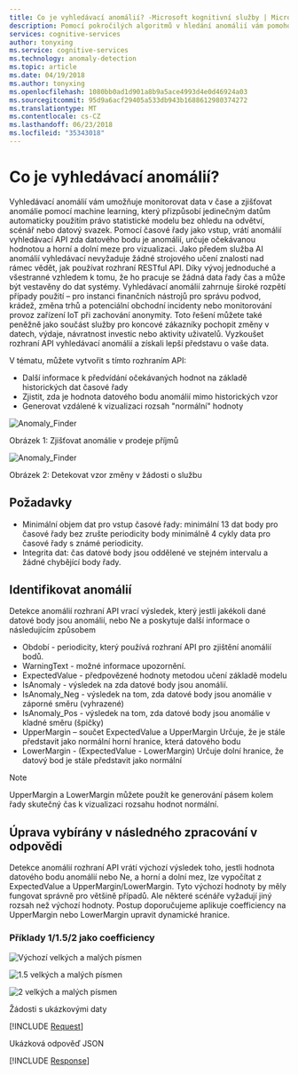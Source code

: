 ```yaml
---
title: Co je vyhledávací anomálií? -Microsoft kognitivní služby | Microsoft Docs
description: Pomocí pokročilých algoritmů v hledání anomálií vám pomohou identifikovat anomálie v časových řad dat a vrátí informace ve kognitivní služby společnosti Microsoft.
services: cognitive-services
author: tonyxing
ms.service: cognitive-services
ms.technology: anomaly-detection
ms.topic: article
ms.date: 04/19/2018
ms.author: tonyxing
ms.openlocfilehash: 1080bb0ad1d901a8b9a5ace4993d4e0d46924a03
ms.sourcegitcommit: 95d9a6acf29405a533db943b1688612980374272
ms.translationtype: MT
ms.contentlocale: cs-CZ
ms.lasthandoff: 06/23/2018
ms.locfileid: "35343018"
---
```

# <a name="what-is-anomaly-finder"></a>Co je vyhledávací anomálií?

Vyhledávací anomálií vám umožňuje monitorovat data v čase a zjišťovat anomálie pomocí machine learning, který přizpůsobí jedinečným datům automaticky použitím právo statistické modelu bez ohledu na odvětví, scénář nebo datový svazek. Pomocí časové řady jako vstup, vrátí anomálií vyhledávací API zda datového bodu je anomálií, určuje očekávanou hodnotou a horní a dolní meze pro vizualizaci. Jako předem služba AI anomálií vyhledávací nevyžaduje žádné strojového učení znalosti nad rámec vědět, jak používat rozhraní RESTful API. Díky vývoj jednoduché a všestranné vzhledem k tomu, že ho pracuje se žádná data řady čas a může být vestavěny do dat systémy. Vyhledávací anomálií zahrnuje široké rozpětí případy použití – pro instanci finančních nástrojů pro správu podvod, krádež, změna trhů a potenciální obchodní incidenty nebo monitorování provoz zařízení IoT při zachování anonymity. Toto řešení můžete také peněžně jako součást služby pro koncové zákazníky pochopit změny v datech, výdaje, návratnost investic nebo aktivity uživatelů.
Vyzkoušet rozhraní API vyhledávací anomálií a získali lepší představu o vaše data. 

V tématu, můžete vytvořit s tímto rozhraním API:

* Další informace k předvídání očekávaných hodnot na základě historických dat časové řady
* Zjistit, zda je hodnota datového bodu anomálií mimo historických vzor
* Generovat vzdálené k vizualizaci rozsah "normální" hodnoty

![Anomaly_Finder](./media/anomaly_detection1.png) 

Obrázek 1: Zjišťovat anomálie v prodeje příjmů

![Anomaly_Finder](./media/anomaly_detection2.png)

Obrázek 2: Detekovat vzor změny v žádosti o službu

## <a name="requirements"></a>Požadavky

- Minimální objem dat pro vstup časové řady: minimální 13 dat body pro časové řady bez zrušte periodicity body minimálně 4 cykly data pro časové řady s známé periodicity. 
- Integrita dat: čas datové body jsou oddělené ve stejném intervalu a žádné chybějící body řady. 

## <a name="identify-anomalies"></a>Identifikovat anomálií

Detekce anomálií rozhraní API vrací výsledek, který jestli jakékoli dané datové body jsou anomálií, nebo Ne a poskytuje další informace o následujícím způsobem
* Období - periodicity, který používá rozhraní API pro zjištění anomálií bodů.
* WarningText - možné informace upozornění.
* ExpectedValue - předpovězené hodnoty metodou učení základě modelu
* IsAnomaly - výsledek na zda datové body jsou anomálií.
* IsAnomaly_Neg - výsledek na tom, zda datové body jsou anomálie v záporné směru (vyhrazené)
* IsAnomaly_Pos - výsledek na tom, zda datové body jsou anomálie v kladné směru (špičky)
* UpperMargin – součet ExpectedValue a UpperMargin Určuje, že je stále představit jako normální horní hranice, která datového bodu
* LowerMargin - (ExpectedValue - LowerMargin) Určuje dolní hranice, že datový bod je stále představit jako normální

> [!Note]
> UpperMargin a LowerMargin můžete použít ke generování pásem kolem řady skutečný čas k vizualizaci rozsahu hodnot normální. 

## <a name="adjusting-lower-and-upper-bounds-in-post-processing-on-the-response"></a>Úprava vybírány v následného zpracování v odpovědi

Detekce anomálií rozhraní API vrátí výchozí výsledek toho, jestli hodnota datového bodu anomálií nebo Ne, a horní a dolní mez, lze vypočítat z ExpectedValue a UpperMargin/LowerMargin. Tyto výchozí hodnoty by měly fungovat správně pro většině případů. Ale některé scénáře vyžadují jiný rozsah než výchozí hodnoty. Postup doporučujeme aplikuje coefficiency na UpperMargin nebo LowerMargin upravit dynamické hranice.

### <a name="examples-with-1152-as-coefficiency"></a>Příklady 1/1.5/2 jako coefficiency

![Výchozí velkých a malých písmen](./media/sensitivity_1.png)

![1.5 velkých a malých písmen](./media/sensitivity_1.5.png)

![2 velkých a malých písmen](./media/sensitivity_2.png)

Žádosti s ukázkovými daty

[!INCLUDE [Request](./includes/request.md)]

Ukázková odpověď JSON

[!INCLUDE [Response](./includes/response.md)]
